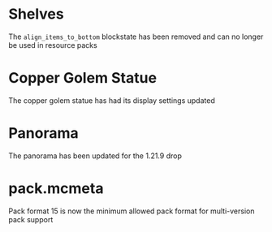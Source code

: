 # Shelves
The `align_items_to_bottom` blockstate has been removed and can no longer be used in resource packs

# Copper Golem Statue
The copper golem statue has had its display settings updated

# Panorama
The panorama has been updated for the 1.21.9 drop

# pack.mcmeta
Pack format 15 is now the minimum allowed pack format for multi-version pack support